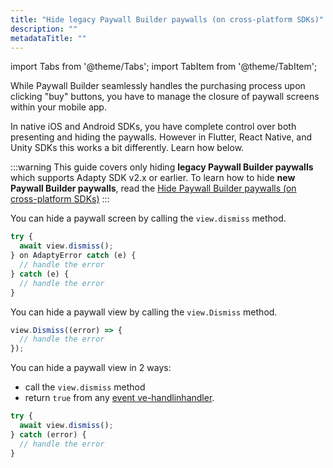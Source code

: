 ```yaml
---
title: "Hide legacy Paywall Builder paywalls (on cross-platform SDKs)"
description: ""
metadataTitle: ""
---
```


import Tabs from '@theme/Tabs'; 
import TabItem from '@theme/TabItem'; 

While Paywall Builder seamlessly handles the purchasing process upon clicking "buy" buttons, you have to manage the closure of paywall screens within your mobile app.

In native iOS and Android SDKs, you have complete control over both presenting and hiding the paywalls. However in Flutter, React Native, and Unity SDKs this works a bit differently. Learn how below.

:::warning
This guide covers only hiding **legacy Paywall Builder paywalls** which supports Adapty SDK v2.x or earlier. To learn how to hide **new Paywall Builder paywalls**, read the [Hide Paywall Builder paywalls (on cross-platform SDKs)](hide-paywall-builder-paywalls)
:::

   <Tabs>  

<TabItem value="Flutter" label="Flutter" default> 

You can hide a paywall screen by calling the `view.dismiss` method.

```typescript showLineNumbers
try {
  await view.dismiss();
} on AdaptyError catch (e) {
  // handle the error
} catch (e) {
  // handle the error
}
```

</TabItem> 

<TabItem value="Unity" label="Unity" default> 

You can hide a paywall view by calling the `view.Dismiss` method.

```typescript
view.Dismiss((error) => {
  // handle the error
});
```

  </TabItem> 

<TabItem value="RN" label="React Native (TS)" default> 

You can hide a paywall view in 2 ways:

- call the `view.dismiss` method 
- return `true` from any [event ve-handlinhandler](handling-pb-paywall-events).

```typescript
try {
  await view.dismiss();
} catch (error) {
  // handle the error
}

```

</TabItem> </Tabs>


